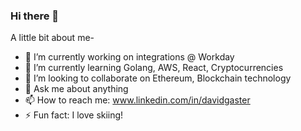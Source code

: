 ### Hi there 👋

<!--
**davidgaster/davidgaster** is a ✨ _special_ ✨ repository because its `README.md` (this file) appears on your GitHub profile.
-->
A little bit about me-

- 🔭 I’m currently working on integrations @ Workday
- 🌱 I’m currently learning Golang, AWS, React, Cryptocurrencies
- 👯 I’m looking to collaborate on Ethereum, Blockchain technology
- 💬 Ask me about anything
- 📫 How to reach me: www.linkedin.com/in/davidgaster
- ⚡ Fun fact: I love skiing!
